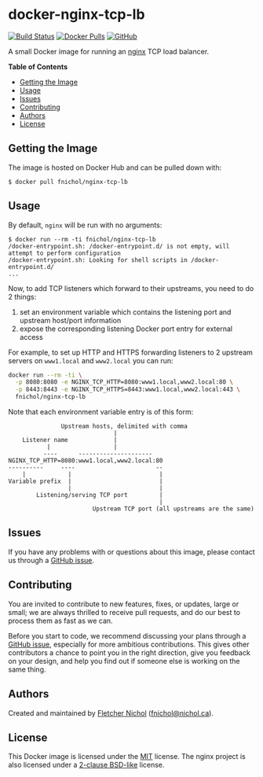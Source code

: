 # docker-nginx-tcp-lb

[![Build Status][build-badge]][build] [![Docker Pulls][docker-badge]][docker]
[![GitHub][github-badge]][github]

A small Docker image for running an [nginx][] TCP load balancer.

**Table of Contents**

<!-- toc -->

- [Getting the Image](#getting-the-image)
- [Usage](#usage)
- [Issues](#issues)
- [Contributing](#contributing)
- [Authors](#authors)
- [License](#license)

<!-- tocstop -->

## Getting the Image

The image is hosted on Docker Hub and can be pulled down with:

```console
$ docker pull fnichol/nginx-tcp-lb
```

## Usage

By default, `nginx` will be run with no arguments:

```console
$ docker run --rm -ti fnichol/nginx-tcp-lb
/docker-entrypoint.sh: /docker-entrypoint.d/ is not empty, will attempt to perform configuration
/docker-entrypoint.sh: Looking for shell scripts in /docker-entrypoint.d/
...
```

Now, to add TCP listeners which forward to their upstreams, you need to do 2
things:

1. set an environment variable which contains the listening port and upstream
   host/port information
2. expose the corresponding listening Docker port entry for external access

For example, to set up HTTP and HTTPS forwarding listeners to 2 upstream servers
on `www1.local` and `www2.local` you can run:

```sh
docker run --rm -ti \
  -p 8080:8080 -e NGINX_TCP_HTTP=8080:www1.local,www2.local:80 \
  -p 8443:8443 -e NGINX_TCP_HTTPS=8443:www1.local,www2.local:443 \
  fnichol/nginx-tcp-lb
```

Note that each environment variable entry is of this form:

```
               Upstream hosts, delimited with comma
                              |
    Listener name             |
           |                  |
          ----      ---------------------
NGINX_TCP_HTTP=8080:www1.local,www2.local:80
----------     ----                       --
    |            |                         |
Variable prefix  |                         |
                 |                         |
        Listening/serving TCP port         |
                                           |
                        Upstream TCP port (all upstreams are the same)
```

## Issues

If you have any problems with or questions about this image, please contact us
through a [GitHub issue][issues].

## Contributing

You are invited to contribute to new features, fixes, or updates, large or
small; we are always thrilled to receive pull requests, and do our best to
process them as fast as we can.

Before you start to code, we recommend discussing your plans through a [GitHub
issue][issues], especially for more ambitious contributions. This gives other
contributors a chance to point you in the right direction, give you feedback on
your design, and help you find out if someone else is working on the same thing.

## Authors

Created and maintained by [Fletcher Nichol][fnichol] (<fnichol@nichol.ca>).

## License

This Docker image is licensed under the [MIT][license] license. The nginx
project is also licensed under a [2-clause BSD-like][nginx-license] license.

[build-badge]: https://api.cirrus-ci.com/github/fnichol/docker-nginx-tcp-lb.svg
[build]: https://cirrus-ci.com/github/fnichol/docker-nginx-tcp-lb
[docker-badge]: https://img.shields.io/docker/pulls/fnichol/nginx-tcp-lb.svg
[docker]: https://hub.docker.com/r/fnichol/nginx-tcp-lb
[fnichol]: https://github.com/fnichol
[github-badge]:
        https://img.shields.io/github/tag-date/fnichol/docker-nginx-tcp-lb.svg
[github]: https://github.com/fnichol/docker-nginx-tcp-lb
[issues]: https://github.com/fnichol/docker-nginx-tcp-lb/issues
[license]:
        https://github.com/fnichol/docker-nginx-tcp-lb/blob/master/LICENSE.txt
[nginx-license]: http://nginx.org/LICENSE
[nginx]: http://nginx.org/

